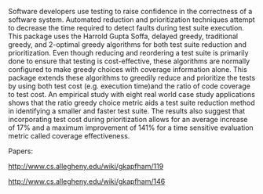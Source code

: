 Software developers use testing to raise confidence in the correctness of a software system. Automated reduction and prioritization techniques attempt to decrease the time required to detect faults during test suite execution. This package uses the Harrold Gupta Soffa, delayed greedy, traditional greedy, and 2-optimal greedy algorithms for both test suite reduction and prioritization. Even though reducing and reordering a test suite is primarily done to ensure that testing is cost-effective, these algorithms are normally configured to make greedy choices with coverage information alone. This package extends these algorithms to greedily reduce and prioritize the tests by using both test cost (e.g. execution time)and the ratio of code coverage to test cost. An empirical study with eight real world case study applications shows that the ratio greedy choice metric aids a test suite reduction method in identifying a smaller and faster test suite. The results also suggest that incorporating test cost during prioritization allows for an average increase of 17% and a maximum improvement of 141% for a time sensitive evaluation metric called coverage effectiveness.

Papers:

http://www.cs.allegheny.edu/wiki/gkapfham/119

http://www.cs.allegheny.edu/wiki/gkapfham/146
